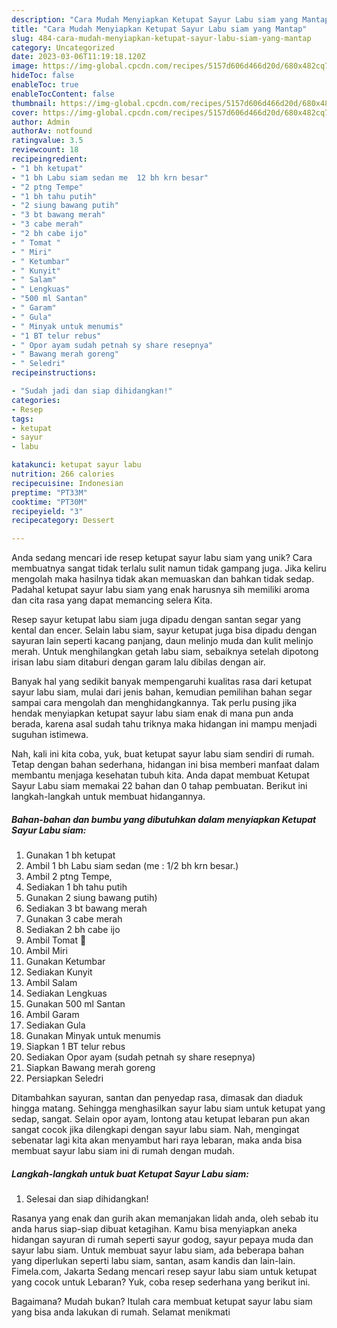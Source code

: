 ```yaml
---
description: "Cara Mudah Menyiapkan Ketupat Sayur Labu siam yang Mantap"
title: "Cara Mudah Menyiapkan Ketupat Sayur Labu siam yang Mantap"
slug: 484-cara-mudah-menyiapkan-ketupat-sayur-labu-siam-yang-mantap
category: Uncategorized
date: 2023-03-06T11:19:18.120Z
image: https://img-global.cpcdn.com/recipes/5157d606d466d20d/680x482cq70/ketupat-sayur-labu-siam-foto-resep-utama.jpg
hideToc: false
enableToc: true
enableTocContent: false
thumbnail: https://img-global.cpcdn.com/recipes/5157d606d466d20d/680x482cq70/ketupat-sayur-labu-siam-foto-resep-utama.jpg
cover: https://img-global.cpcdn.com/recipes/5157d606d466d20d/680x482cq70/ketupat-sayur-labu-siam-foto-resep-utama.jpg
author: Admin
authorAv: notfound
ratingvalue: 3.5
reviewcount: 18
recipeingredient:
- "1 bh ketupat"
- "1 bh Labu siam sedan me  12 bh krn besar"
- "2 ptng Tempe"
- "1 bh tahu putih"
- "2 siung bawang putih"
- "3 bt bawang merah"
- "3 cabe merah"
- "2 bh cabe ijo"
- " Tomat "
- " Miri"
- " Ketumbar"
- " Kunyit"
- " Salam"
- " Lengkuas"
- "500 ml Santan"
- " Garam"
- " Gula"
- " Minyak untuk menumis"
- "1 BT telur rebus"
- " Opor ayam sudah petnah sy share resepnya"
- " Bawang merah goreng"
- " Seledri"
recipeinstructions:

- "Sudah jadi dan siap dihidangkan!"
categories:
- Resep
tags:
- ketupat
- sayur
- labu

katakunci: ketupat sayur labu 
nutrition: 266 calories
recipecuisine: Indonesian
preptime: "PT33M"
cooktime: "PT30M"
recipeyield: "3"
recipecategory: Dessert

---
```





Anda sedang mencari ide resep ketupat sayur labu siam yang unik? Cara membuatnya sangat tidak terlalu sulit namun tidak gampang juga. Jika keliru mengolah maka hasilnya tidak akan memuaskan dan bahkan tidak sedap. Padahal ketupat sayur labu siam yang enak harusnya sih memiliki aroma dan cita rasa yang dapat memancing selera Kita.





Resep sayur ketupat labu siam juga dipadu dengan santan segar yang kental dan encer. Selain labu siam, sayur ketupat juga bisa dipadu dengan sayuran lain seperti kacang panjang, daun melinjo muda dan kulit melinjo merah. Untuk menghilangkan getah labu siam, sebaiknya setelah dipotong irisan labu siam ditaburi dengan garam lalu dibilas dengan air.

Banyak hal yang sedikit banyak mempengaruhi kualitas rasa dari ketupat sayur labu siam, mulai dari jenis bahan, kemudian pemilihan bahan segar sampai cara mengolah dan menghidangkannya. Tak perlu pusing jika hendak menyiapkan ketupat sayur labu siam enak di mana pun anda berada, karena asal sudah tahu triknya maka hidangan ini mampu menjadi suguhan istimewa.






Nah, kali ini kita coba, yuk, buat ketupat sayur labu siam sendiri di rumah. Tetap dengan bahan sederhana, hidangan ini bisa memberi manfaat dalam membantu menjaga kesehatan tubuh kita. Anda dapat membuat Ketupat Sayur Labu siam memakai 22 bahan dan 0 tahap pembuatan. Berikut ini langkah-langkah untuk membuat hidangannya.

<!--inarticleads1-->

##### Bahan-bahan dan bumbu yang dibutuhkan dalam menyiapkan Ketupat Sayur Labu siam:

1. Gunakan 1 bh ketupat
1. Ambil 1 bh Labu siam sedan (me : 1/2 bh krn besar.)
1. Ambil 2 ptng Tempe,
1. Sediakan 1 bh tahu putih
1. Gunakan 2 siung bawang putih)
1. Sediakan 3 bt bawang merah
1. Gunakan 3 cabe merah
1. Sediakan 2 bh cabe ijo
1. Ambil  Tomat 🍅
1. Ambil  Miri
1. Gunakan  Ketumbar
1. Sediakan  Kunyit
1. Ambil  Salam
1. Sediakan  Lengkuas
1. Gunakan 500 ml Santan
1. Ambil  Garam
1. Sediakan  Gula
1. Gunakan  Minyak untuk menumis
1. Siapkan 1 BT telur rebus
1. Sediakan  Opor ayam (sudah petnah sy share resepnya)
1. Siapkan  Bawang merah goreng
1. Persiapkan  Seledri


Ditambahkan sayuran, santan dan penyedap rasa, dimasak dan diaduk hingga matang. Sehingga menghasilkan sayur labu siam untuk ketupat yang sedap, sangat. Selain opor ayam, lontong atau ketupat lebaran pun akan sangat cocok jika dilengkapi dengan sayur labu siam. Nah, mengingat sebenatar lagi kita akan menyambut hari raya lebaran, maka anda bisa membuat sayur labu siam ini di rumah dengan mudah. 

<!--inarticleads2-->

##### Langkah-langkah untuk buat Ketupat Sayur Labu siam:


1. Selesai dan siap dihidangkan!

Rasanya yang enak dan gurih akan memanjakan lidah anda, oleh sebab itu anda harus siap-siap dibuat ketagihan. Kamu bisa menyiapkan aneka hidangan sayuran di rumah seperti sayur godog, sayur pepaya muda dan sayur labu siam. Untuk membuat sayur labu siam, ada beberapa bahan yang diperlukan seperti labu siam, santan, asam kandis dan lain-lain. Fimela.com, Jakarta Sedang mencari resep sayur labu siam untuk ketupat yang cocok untuk Lebaran? Yuk, coba resep sederhana yang berikut ini. 

Bagaimana? Mudah bukan? Itulah cara membuat ketupat sayur labu siam yang bisa anda lakukan di rumah. Selamat menikmati
